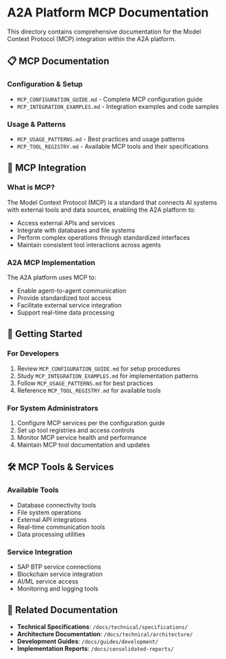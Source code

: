 # A2A Platform MCP Documentation

This directory contains comprehensive documentation for the Model Context Protocol (MCP) integration within the A2A platform.

## 📋 MCP Documentation

### **Configuration & Setup**
- `MCP_CONFIGURATION_GUIDE.md` - Complete MCP configuration guide
- `MCP_INTEGRATION_EXAMPLES.md` - Integration examples and code samples

### **Usage & Patterns**
- `MCP_USAGE_PATTERNS.md` - Best practices and usage patterns
- `MCP_TOOL_REGISTRY.md` - Available MCP tools and their specifications

## 🔧 MCP Integration

### **What is MCP?**
The Model Context Protocol (MCP) is a standard that connects AI systems with external tools and data sources, enabling the A2A platform to:

- Access external APIs and services
- Integrate with databases and file systems
- Perform complex operations through standardized interfaces
- Maintain consistent tool interactions across agents

### **A2A MCP Implementation**
The A2A platform uses MCP to:
- Enable agent-to-agent communication
- Provide standardized tool access
- Facilitate external service integration
- Support real-time data processing

## 🚀 Getting Started

### **For Developers**
1. Review `MCP_CONFIGURATION_GUIDE.md` for setup procedures
2. Study `MCP_INTEGRATION_EXAMPLES.md` for implementation patterns
3. Follow `MCP_USAGE_PATTERNS.md` for best practices
4. Reference `MCP_TOOL_REGISTRY.md` for available tools

### **For System Administrators**
1. Configure MCP services per the configuration guide
2. Set up tool registries and access controls
3. Monitor MCP service health and performance
4. Maintain MCP tool documentation and updates

## 🛠️ MCP Tools & Services

### **Available Tools**
- Database connectivity tools
- File system operations
- External API integrations
- Real-time communication tools
- Data processing utilities

### **Service Integration**
- SAP BTP service connections
- Blockchain service integration
- AI/ML service access
- Monitoring and logging tools

## 🔗 Related Documentation

- **Technical Specifications**: `/docs/technical/specifications/`
- **Architecture Documentation**: `/docs/technical/architecture/`
- **Development Guides**: `/docs/guides/development/`
- **Implementation Reports**: `/docs/consolidated-reports/`
